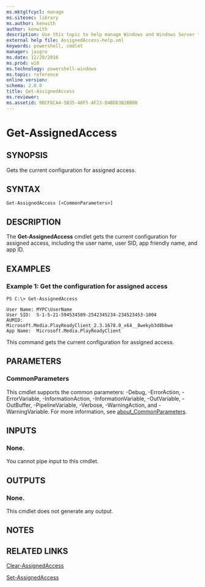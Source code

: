 ```yaml
---
ms.mktglfcycl: manage
ms.sitesec: library
ms.author: kenwith
author: kenwith
description: Use this topic to help manage Windows and Windows Server technologies with Windows PowerShell.
external help file: AssignedAccess-help.xml
keywords: powershell, cmdlet
manager: jasgro
ms.date: 12/20/2016
ms.prod: w10
ms.technology: powershell-windows
ms.topic: reference
online version: 
schema: 2.0.0
title: Get-AssignedAccess
ms.reviewer:
ms.assetid: 9BCF8CA4-5B35-48F5-AF23-D4BD83B2BB0B
---
```


# Get-AssignedAccess

## SYNOPSIS
Gets the current configuration for assigned access.

## SYNTAX

```
Get-AssignedAccess [<CommonParameters>]
```

## DESCRIPTION
The **Get-AssignedAccess** cmdlet gets the current configuration for assigned access, including the user name, user SID, app friendly name, and app ID.

## EXAMPLES

### Example 1: Get the configuration for assigned access
```
PS C:\> Get-AssignedAccess

User Name: MYPC\UserName
User SID:  S-1-5-21-594534509-2542345234-234523453-1004
AUMID:     Microsoft.Media.PlayReadyClient_2.3.1678.0_x64__8wekyb3d8bbwe
App Name:  Microsoft.Media.PlayReadyClient
```

This command gets the current configuration for assigned access.

## PARAMETERS

### CommonParameters
This cmdlet supports the common parameters: -Debug, -ErrorAction, -ErrorVariable, -InformationAction, -InformationVariable, -OutVariable, -OutBuffer, -PipelineVariable, -Verbose, -WarningAction, and -WarningVariable. For more information, see [about_CommonParameters](http://go.microsoft.com/fwlink/?LinkID=113216).

## INPUTS

### None.
You cannot pipe input to this cmdlet.

## OUTPUTS

### None.
This cmdlet does not generate any output.

## NOTES

## RELATED LINKS

[Clear-AssignedAccess](./Clear-AssignedAccess.md)

[Set-AssignedAccess](./Set-AssignedAccess.md)
